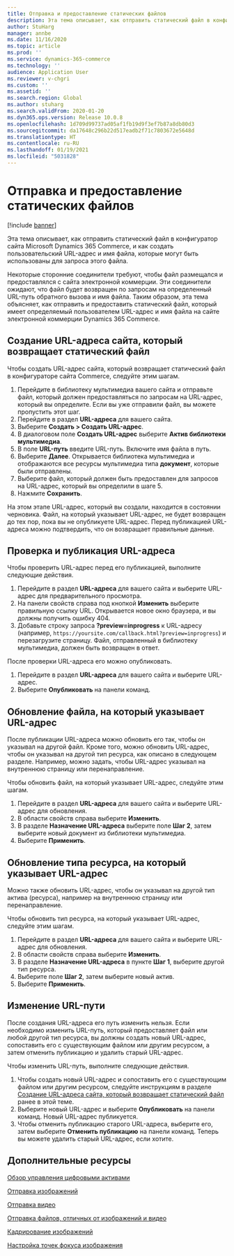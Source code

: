```yaml
---
title: Отправка и предоставление статических файлов
description: Эта тема описывает, как отправить статический файл в конфигуратор сайта Microsoft Dynamics 365 Commerce, и как создать пользовательский URL-адрес и имя файла, которые могут быть использованы для запроса этого файла.
author: StuHarg
manager: annbe
ms.date: 11/16/2020
ms.topic: article
ms.prod: ''
ms.service: dynamics-365-commerce
ms.technology: ''
audience: Application User
ms.reviewer: v-chgri
ms.custom: ''
ms.assetid: ''
ms.search.region: Global
ms.author: stuharg
ms.search.validFrom: 2020-01-20
ms.dyn365.ops.version: Release 10.0.8
ms.openlocfilehash: 1d709d99737ad05af1fb19d9f3ef7b87a8db80d3
ms.sourcegitcommit: da17648c296b22d517eadb2f71c7803672e5648d
ms.translationtype: HT
ms.contentlocale: ru-RU
ms.lasthandoff: 01/19/2021
ms.locfileid: "5031828"
---
```

# <a name="upload-and-serve-static-files"></a>Отправка и предоставление статических файлов

[!include [banner](includes/banner.md)]

Эта тема описывает, как отправить статический файл в конфигуратор сайта Microsoft Dynamics 365 Commerce, и как создать пользовательский URL-адрес и имя файла, которые могут быть использованы для запроса этого файла.

Некоторые сторонние соединители требуют, чтобы файл размещался и предоставлялся с сайта электронной коммерции. Эти соединители ожидают, что файл будет возвращен по запросам на определенный URL-путь обратного вызова и имя файла. Таким образом, эта тема объясняет, как отправить и предоставить статический файл, который имеет определяемый пользователем URL-адрес и имя файла на сайте электронной коммерции Dynamics 365 Commerce.

## <a name="create-a-site-url-that-returns-a-static-file"></a>Создание URL-адреса сайта, который возвращает статический файл

Чтобы создать URL-адрес сайта, который возвращает статический файл в конфигураторе сайта Commerce, следуйте этим шагам.

1. Перейдите в библиотеку мультимедиа вашего сайта и отправьте файл, который должен предоставляться по запросам на URL-адрес, который вы определите. Если вы уже отправили файл, вы можете пропустить этот шаг.
1. Перейдите в раздел **URL-адреса** для вашего сайта.
1. Выберите **Создать \> Создать URL-адрес**.
1. В диалоговом поле **Создать URL-адрес** выберите **Актив библиотеки мультимедиа**.
1. В поле **URL-путь** введите URL-путь. Включите имя файла в путь.
1. Выберите **Далее**. Открывается библиотека мультимедиа и отображаются все ресурсы мультимедиа типа **документ**, которые были отправлены.
1. Выберите файл, который должен быть предоставлен для запросов на URL-адрес, который вы определили в шаге 5.
1. Нажмите **Сохранить**.

На этом этапе URL-адрес, который вы создали, находится в состоянии черновика. Файл, на который указывает URL-адрес, не будет возвращен до тех пор, пока вы не опубликуете URL-адрес. Перед публикацией URL-адреса можно подтвердить, что он возвращает правильные данные.

## <a name="validate-and-publish-a-url"></a>Проверка и публикация URL-адреса

Чтобы проверить URL-адрес перед его публикацией, выполните следующие действия.

1. Перейдите в раздел **URL-адреса** для вашего сайта и выберите URL-адрес для предварительного просмотра.
2. На панели свойств справа под кнопкой **Изменить** выберите правильную ссылку URL. Открывается новое окно браузера, и вы должны получить ошибку 404.
3. Добавьте строку запроса **?preview=inprogress** к URL-адресу (например, `https://yoursite.com/callback.html?preview=inprogress`) и перезагрузите страницу. Файл, отправленный в библиотеку мультимедиа, должен быть возвращен в ответ.

После проверки URL-адреса его можно опубликовать.

1. Перейдите в раздел **URL-адреса** для вашего сайта и выберите URL-адрес.
2. Выберите **Опубликовать** на панели команд.

## <a name="update-the-file-that-a-url-points-to"></a>Обновление файла, на который указывает URL-адрес

После публикации URL-адреса можно обновить его так, чтобы он указывал на другой файл. Кроме того, можно обновить URL-адрес, чтобы он указывал на другой тип ресурса, как описано в следующем разделе. Например, можно задать, чтобы URL-адрес указывал на внутреннюю страницу или перенаправление.

Чтобы обновить файл, на который указывает URL-адрес, следуйте этим шагам.

1. Перейдите в раздел **URL-адреса** для вашего сайта и выберите URL-адрес для обновления.
1. В области свойств справа выберите **Изменить**.
1. В разделе **Назначение URL-адреса** выберите поле **Шаг 2**, затем выберите новый документ из библиотеки мультимедиа.
1. Выберите **Применить**.

## <a name="update-the-asset-type-that-a-url-points-to"></a>Обновление типа ресурса, на который указывает URL-адрес

Можно также обновить URL-адрес, чтобы он указывал на другой тип актива (ресурса), например на внутреннюю страницу или перенаправление.

Чтобы обновить тип ресурса, на который указывает URL-адрес, следуйте этим шагам.

1. Перейдите в раздел **URL-адреса** для вашего сайта и выберите URL-адрес для обновления.
1. В области свойств справа выберите **Изменить**.
1. В разделе **Назначение URL-адреса** в пункте **Шаг 1**, выберите другой тип ресурса.
1. Выберите поле **Шаг 2**, затем выберите новый актив.
1. Выберите **Применить**.

## <a name="change-the-url-path"></a>Изменение URL-пути

После создания URL-адреса его путь изменить нельзя. Если необходимо изменить URL-путь, который предоставляет файл или любой другой тип ресурса, вы должны создать новый URL-адрес, сопоставить его с существующим файлом или другим ресурсом, а затем отменить публикацию и удалить старый URL-адрес.

Чтобы изменить URL-путь, выполните следующие действия.

1. Чтобы создать новый URL-адрес и сопоставить его с существующим файлом или другим ресурсом, следуйте инструкциям в разделе [Создание URL-адреса сайта, который возвращает статический файл](#create-a-site-url-that-returns-a-static-file) ранее в этой теме.
1. Выберите новый URL-адрес и выберите **Опубликовать** на панели команд. Новый URL-адрес публикуется.
1. Чтобы отменить публикацию старого URL-адреса, выберите его, затем выберите **Отменить публикацию** на панели команд. Теперь вы можете удалить старый URL-адрес, если хотите.

## <a name="additional-resources"></a>Дополнительные ресурсы

[Обзор управления цифровыми активами](dam-overview.md)

[Отправка изображений](dam-upload-images.md)

[Отправка видео](dam-upload-video.md)

[Отправка файлов, отличных от изображений и видео](dam-upload-files.md)

[Кадрирование изображений](dam-crop-images.md)

[Настройка точек фокуса изображения](dam-custom-focal-point.md)
